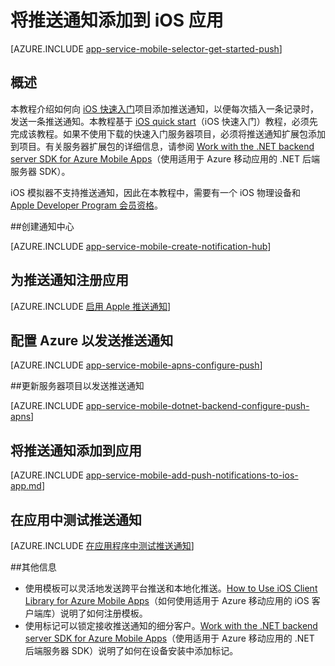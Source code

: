 <properties
	pageTitle="使用 Azure 移动应用将推送通知添加到 iOS 应用"
	description="了解如何使用 Azure 移动应用将推送通知发送到 iOS 应用。"
	services="app-service\mobile"
	documentationCenter="ios"
	manager="dwrede"
	editor=""
	authors="krisragh"/>

<tags
	ms.service="app-service-mobile"
	ms.date="06/28/2016"
	wacn.date="09/26/2016"/>


# 将推送通知添加到 iOS 应用

[AZURE.INCLUDE [app-service-mobile-selector-get-started-push](../../includes/app-service-mobile-selector-get-started-push.md)]

## 概述
本教程介绍如何向 [iOS 快速入门]项目添加推送通知，以便每次插入一条记录时，发送一条推送通知。本教程基于 [iOS quick start]（iOS 快速入门）教程，必须先完成该教程。如果不使用下载的快速入门服务器项目，必须将推送通知扩展包添加到项目。有关服务器扩展包的详细信息，请参阅 [Work with the .NET backend server SDK for Azure Mobile Apps](/documentation/articles/app-service-mobile-dotnet-backend-how-to-use-server-sdk/)（使用适用于 Azure 移动应用的 .NET 后端服务器 SDK）。

iOS 模拟器不支持推送通知，因此在本教程中，需要有一个 iOS 物理设备和 [Apple Developer Program 会员资格](https://developer.apple.com/programs/ios/)。

##<a name="create-hub"></a>创建通知中心

[AZURE.INCLUDE [app-service-mobile-create-notification-hub](../../includes/app-service-mobile-create-notification-hub.md)]

## <a id="register"></a>为推送通知注册应用

[AZURE.INCLUDE [启用 Apple 推送通知](../../includes/enable-apple-push-notifications.md)]

## 配置 Azure 以发送推送通知

[AZURE.INCLUDE [app-service-mobile-apns-configure-push](../../includes/app-service-mobile-apns-configure-push.md)]

##<a id="update-server"></a>更新服务器项目以发送推送通知

[AZURE.INCLUDE [app-service-mobile-dotnet-backend-configure-push-apns](../../includes/app-service-mobile-dotnet-backend-configure-push-apns.md)]

## <a id="add-push"></a>将推送通知添加到应用

[AZURE.INCLUDE [app-service-mobile-add-push-notifications-to-ios-app.md](../../includes/app-service-mobile-add-push-notifications-to-ios-app.md)]

## <a id="test"></a>在应用中测试推送通知

[AZURE.INCLUDE [在应用程序中测试推送通知](../../includes/test-push-notifications-in-app.md)]

##<a id="more"></a>其他信息

* 使用模板可以灵活地发送跨平台推送和本地化推送。[How to Use iOS Client Library for Azure Mobile Apps](/documentation/articles/app-service-mobile-ios-how-to-use-client-library/#templates)（如何使用适用于 Azure 移动应用的 iOS 客户端库）说明了如何注册模板。
* 使用标记可以锁定接收推送通知的细分客户。[Work with the .NET backend server SDK for Azure Mobile Apps](/documentation/articles/app-service-mobile-dotnet-backend-how-to-use-server-sdk/#tags)（使用适用于 Azure 移动应用的 .NET 后端服务器 SDK）说明了如何在设备安装中添加标记。

<!-- Anchors.  -->
[Generate iOS certificate signing request]: #certificates
[Register your app and enable push notifications]: #register
[Create a provisioning profile for the app]: #profile
[Add push notifications to the app]: #add-push
[Configure your mobile backend to send push requests]: #configure
[Update the server to send push notifications]: #update-server
[Publish the mobile backend to Azure]: #publish-mobile-service
[Test your app]: #test-the-service

<!-- Images. -->

<!-- URLs. -->
[iOS quick start]: /documentation/articles/app-service-mobile-ios-get-started/
[iOS 快速入门]: /documentation/articles/app-service-mobile-ios-get-started/

<!---HONumber=Mooncake_0919_2016-->